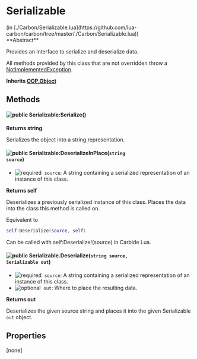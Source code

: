 <link href="../../style.css" rel="stylesheet" type="text/css"/>
<h1 class="class-title">Serializable</h1>
<span class="file-link">(in [./Carbon/Serializable.lua](https://github.com/lua-carbon/carbon/tree/master/./Carbon/Serializable.lua))</span><br/>
**Abstract**

Provides an interface to serialize and deserialize data.

All methods provided by this class that are not overridden throw a [NotImplementedException](Classes/NotImplementedException).

**Inherits [OOP.Object](Classes/OOP.Object)**

## Methods
#### ![public](https://img.shields.io/badge/%20-public-11b237.svg?style=flat-square) Serializable:Serialize()


**Returns  string**

Serializes the object into a string representation.


#### ![public](https://img.shields.io/badge/%20-public-11b237.svg?style=flat-square) Serializable:DeserializeInPlace(<code>string source</code>)
- ![required](https://img.shields.io/badge/%20-required-ff9600.svg?style=flat-square)&nbsp;&nbsp;`source`: A string containing a serialized representation of an instance of this class.

**Returns  self**

Deserializes a previously serialized instance of this class.
Places the data into the class this method is called on.

Equivalent to
```lua
self:Deserialize(source, self)
```

Can be called with self:Deserialize!(source) in Carbide Lua.


#### ![public](https://img.shields.io/badge/%20-public-11b237.svg?style=flat-square) Serializable.Deserialize(<code>string source, Serializable out</code>)
- ![required](https://img.shields.io/badge/%20-required-ff9600.svg?style=flat-square)&nbsp;&nbsp;`source`: A string containing a serialized representation of an instance of this class.
- ![optional](https://img.shields.io/badge/%20-optional-0092e6.svg?style=flat-square)&nbsp;&nbsp;`out`: Where to place the resulting data.

**Returns  out**

Deserializes the given source string and places it into the given Serializable `out` object.


## Properties
[none]
